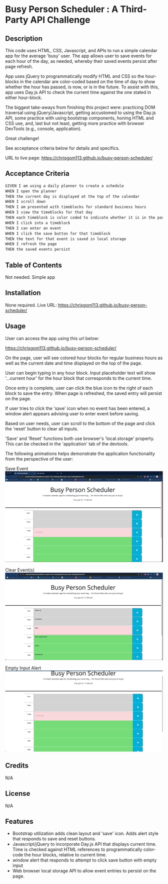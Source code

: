 # Busy Person Scheduler : A Third-Party API Challenge

## Description

This code uses HTML, CSS, Javascript, and APIs to run a simple calendar app for the average 'busy' user. The app allows user to save events for each hour of the day, as needed, whereby their saved events persist after page refresh.

App uses jQuery to programmatically modify HTML and CSS so the hour-blocks in the calendar are color-coded based on the time of day to show whether the hour has passed, is now, or is in the future. To assist with this, app uses Day.js API to check the current time against the one stated in either hour-block.

The biggest take-aways from finishing this project were: practicing DOM traversal using jQuery/Javascript, getting accustomed to using the Day.js API, some practice with using bootstrap components, honing HTML and CSS use, and, last but not least, getting more practice with browser DevTools (e.g., console, application).

Great challenge!

See acceptance criteria below for details and specifics.

URL to live page: https://chrisgom113.github.io/busy-person-scheduler/


## Acceptance Criteria

```md
GIVEN I am using a daily planner to create a schedule
WHEN I open the planner
THEN the current day is displayed at the top of the calendar
WHEN I scroll down
THEN I am presented with timeblocks for standard business hours
WHEN I view the timeblocks for that day
THEN each timeblock is color coded to indicate whether it is in the past, present, or future
WHEN I click into a timeblock
THEN I can enter an event
WHEN I click the save button for that timeblock
THEN the text for that event is saved in local storage
WHEN I refresh the page
THEN the saved events persist
```




## Table of Contents

Not needed. Simple app



## Installation

None required. Live URL: https://chrisgom113.github.io/busy-person-scheduler/




## Usage

User can access the app using this url below:

https://chrisgom113.github.io/busy-person-scheduler/



On the page, user will see colored hour blocks for regular business hours as well as the current date and time displayed on the top of the page. 

User can begin typing in any hour block. Input placeholder text will show '...current hour' for the hour block that corresponds to the current time.

Once entry is complete, user can click the blue icon to the right of each block to save the entry. When page is refreshed, the saved entry will persist on the page. 

If user tries to click the 'save' icon when no event has been entered, a window alert appears advising user to enter event before saving.

Based on user needs, user can scroll to the bottom of the page and click the 'reset' button to clear all inputs.

'Save' and 'Reset' functions both use browser's 'local.storage' property. This can be checked in the 'application' tab of the devtools.

The following animations helps demonstrate the application functionality from the perspective of the user:

Save Event
![](./assets/images/save_event.gif)

Clear Event(s)
![](./assets/images/events_cleared.gif)

Empty Input Alert
![](./assets/images/empty_input_alert.gif)



## Credits

N/A

## License

N/A

## Features

- Bootstrap utilization adds clean layout and 'save' icon. Adds alert style that responds to save and reset buttons.
- Javascript/jQuery to incorporate Day.js API that displays current time. Time is checked against HTML references to programmatically color-code the hour blocks, relative to current time.
- window alert that responds to attempt to click save button with empty input
- Web browser local storage API to allow event entries to persist on the page.
